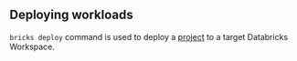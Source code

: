 Deploying workloads
---

`bricks deploy` command is used to deploy a [project](project-lifecycle.md) to a target Databricks Workspace.